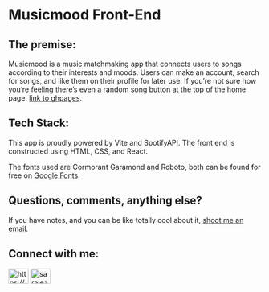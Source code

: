 # Musicmood Front-End

## The premise:

Musicmood is a music matchmaking app that connects users to songs according to their interests and moods. Users can make an account, search for songs, and like them on their profile for later use. If you’re not sure how you’re feeling there’s even a random song button at the top of the home page. [link to ghpages](saralwraz.github.io/moodmusic).

## Tech Stack:

This app is proudly powered by Vite and SpotifyAPI. The front end is constructed using HTML, CSS, and React.

The fonts used are Cormorant Garamond and Roboto, both can be found for free on [Google Fonts](https://fonts.google.com/).

## Questions, comments, anything else?

If you have notes, and you can be like totally cool about it, [shoot me an email](saralwraz@gmail.com).

## Connect with me:

<p>
<a href="https://linkedin.com/in/https://www.linkedin.com/in/saralwenner/" target="blank"><img src="https://raw.githubusercontent.com/rahuldkjain/github-profile-readme-generator/master/src/images/icons/Social/linked-in-alt.svg" alt="https://www.linkedin.com/in/saralwenner/" height="30" width="40" /></a>
<a href="https://instagram.com/saralearnscode" target="blank"><img src="https://raw.githubusercontent.com/rahuldkjain/github-profile-readme-generator/master/src/images/icons/Social/instagram.svg" alt="saralearnscode" height="30" width="40" /></a>
</p>
